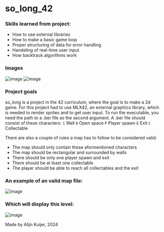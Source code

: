 # so_long_42

### Skills learned from project:
- How to use external libraries
- How to make a basic game loop
- Proper structuring of data for error handling
- Handeling of real-time user input
- How backtrack algorithms work

### Images
![image](https://github.com/user-attachments/assets/e5cfbdb7-3e6d-420e-a4f2-6a6627bbfdef)
![image](https://github.com/user-attachments/assets/d0de1eff-ee48-43aa-b975-08ec64fe0359)

### Project goals
so_long is a project in the 42 curriculum, where the goal is to make a 2d game. For this project had to use MLX42, an external graphics library, which is needed to render sprites and to get user input. To run the executable, you need the path to a .ber file as the second argument. A .ber file should consist of these characters:
`1` Wall
`0` Open space
`P` Player spawn
`E` Exit
`C` Collectable

There are also a couple of rules a map has to follow to be considered valid:
- The map should only contain these aformentioned characters
- The map should be rectangular and surrounded by walls
- There should be only one player spawn and exit
- There should be at least one collectable
- The player should be able to reach all collectables and the exit

### An example of an valid map file:
![image](https://github.com/user-attachments/assets/86aa6756-3f72-4a76-aa76-9be70ac9cd19)
### Which will display this level:
![image](https://github.com/user-attachments/assets/811fde54-f718-4c42-80f0-89536ab1b5b5)

Made by Alijn Kuijer, 2024
